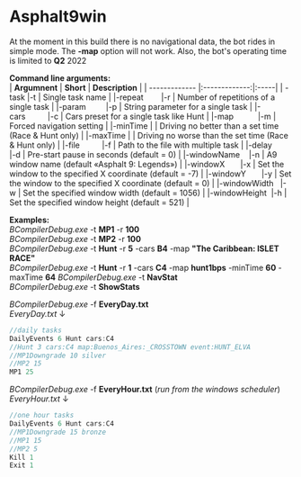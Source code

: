 # Asphalt9win
At the moment in this build there is no navigational data, the bot rides in simple mode. The **-map** option will not work.  Also, the bot's operating time is limited to **Q2** 2022  

**Command line arguments:**  
| **Argumnent**     | **Short**         | **Description**  |
| ------------- |:-------------:|:-----|
| -task         |-t | Single task name |
|-repeat        |-r | Number of repetitions of a single task |
|-param         |-p | String parameter for a single task | 
|-cars          |-c | Cars preset for a single task like Hunt |
|-map           |-m | Forced navigation setting |
|-minTime       |   | Driving no better than a set time  (Race & Hunt only) |
|-maxTime       |   | Driving no worse than the set time (Race & Hunt only) |
|-file          |-f | Path to the file with multiple task |
|-delay         |-d | Pre-start pause in seconds (default = 0) |
|-windowName    |-n | A9 window name (default «Asphalt 9: Legends») |
|-windowX       |-x | Set the window to the specified X coordinate (default = -7) |
|-windowY       |-y | Set the window to the specified X coordinate (default = 0) |
|-windowWidth   |-w | Set the specified window width (default = 1056) |
|-windowHeight  |-h | Set the specified window height (default = 521) |

**Examples:**  
*BCompilerDebug.exe* -t **MP1** -r **100**  
*BCompilerDebug.exe* -t **MP2** -r **100**  
*BCompilerDebug.exe* -t **Hunt** -r **5** -cars **B4** -map **"The Caribbean: ISLET RACE"**  
*BCompilerDebug.exe* -t **Hunt** -r **1** -cars **C4** -map **hunt1bps** -minTime **60** -maxTime **64**
*BCompilerDebug.exe* -t **NavStat**  
*BCompilerDebug.exe* -t **ShowStats**  

*BCompilerDebug.exe* -f **EveryDay.txt**  
*EveryDay.txt* ↓  
```javascript
//daily tasks
DailyEvents 6 Hunt cars:C4
//Hunt 3 cars:C4 map:Buenos_Aires:_CROSSTOWN event:HUNT_ELVA
//MP1Downgrade 10 silver
//MP2 15
MP1 25
```
*BCompilerDebug.exe* -f **EveryHour.txt**  (*run from the windows scheduler*)  
*EveryHour.txt* ↓  
```javascript
//one hour tasks
DailyEvents 6 Hunt cars:C4
//MP1Downgrade 15 bronze
//MP1 15
//MP2 5
Kill 1
Exit 1
```
